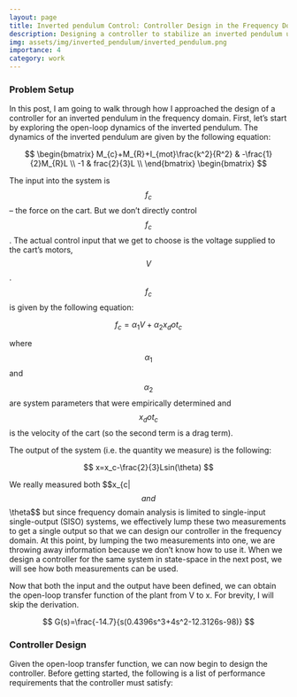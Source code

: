 ```yaml
---
layout: page
title: Inverted pendulum Control: Controller Design in the Frequency Domain
description: Designing a controller to stabilize an inverted pendulum using frequency domain techniques.
img: assets/img/inverted_pendulum/inverted_pendulum.png
importance: 4
category: work
---
```

### Problem Setup
In this post, I am going to walk through how I approached the design of a controller for an inverted pendulum in the frequency domain. First, let’s start by exploring the open-loop dynamics of the inverted pendulum. The dynamics of the inverted pendulum are given by the following equation:

$$
\begin{bmatrix}
M_{c}+M_{R}+I_{mot}\frac{k^2}{R^2} & -\frac{1}{2}M_{R}L \\
-1 & frac{2}{3}L \\
\end{bmatrix}
\begin{bmatrix}
$$

The input into the system is $$f_{c}$$ – the force on the cart. But we don’t directly control $$f_{c}$$. The actual control input that we get to choose is the voltage supplied to the cart’s motors, $$V$$. $$f_{c}$$ is given by the following equation:

$$
f_{c}=\alpha_{1}V+\alpha_{2}x_dot_{c}
$$

where $$\alpha_{1}$$ and $$\alpha_{2}$$ are system parameters that were empirically determined and $$x_dot_{c}$$ is the velocity of the cart (so the second term is a drag term).

The output of the system (i.e. the quantity we measure) is the following:

$$
x=x_c-\frac{2}{3}Lsin(\theta)
$$

We really measured both $$x_{c|$$ and $$\theta$$ but since frequency domain analysis is limited to single-input single-output (SISO) systems, we effectively lump these two measurements to get a single output so that we can design our controller in the frequency domain. At this point, by lumping the two measurements into one, we are throwing away information because we don’t know how to use it. When we design a controller for the same system in state-space in the next post, we will see how both measurements can be used.

Now that both the input and the output have been defined, we can obtain the open-loop transfer function of the plant from V to x. For brevity, I will skip the derivation.

$$
G(s)=\frac{-14.7}{s(0.4396s^3+4s^2-12.3126s-98)}
$$

### Controller Design
Given the open-loop transfer function, we can now begin to design the controller. Before getting started, the following is a list of performance requirements that the controller must satisfy:
